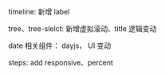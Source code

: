 timeline: 新增 label

tree、tree-slelct: 新增虚拟滚动、title 逻辑变动

date 相关组件： dayjs， UI 变动

steps: add responsive、percent
